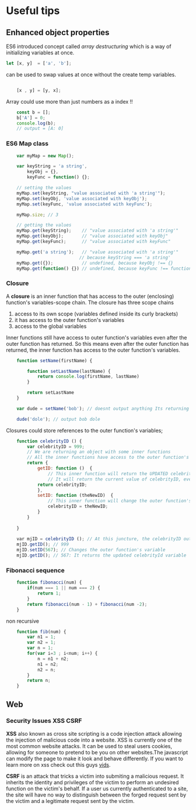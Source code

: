 # Useful tips

## Enhanced object properties 

ES6 introduced concept called *array destructuring* which is a way of initializing variables at once.

```javascript
let [x, y]  = ['a', 'b'];
```

can be used to swap values at once without the create temp variables.

```javascript

    [x , y] = [y, x];

```

Array could use more than just numbers as a index !!

```javascript
    const b = [];
    b['A'] = 0;
    console.log(b);
    // output = [A: 0]
```

### ES6 Map class

```javascript 
    var myMap = new Map();

    var keyString = 'a string',
        keyObj = {},
        keyFunc = function() {};

    // setting the values
    myMap.set(keyString, "value associated with 'a string'");
    myMap.set(keyObj, 'value associated with keyObj');
    myMap.set(keyFunc, 'value associated with keyFunc');

    myMap.size; // 3

    // getting the values
    myMap.get(keyString);    // "value associated with 'a string'"
    myMap.get(keyObj);       // "value associated with keyObj"
    myMap.get(keyFunc);      // "value associated with keyFunc"

    myMap.get('a string');   // "value associated with 'a string'"
                            // because keyString === 'a string'
    myMap.get({});           // undefined, because keyObj !== {}
    myMap.get(function() {}) // undefined, because keyFunc !== function () {}
```

### Closure

A **closure** is an inner function that has access to the outer (enclosing) function's variables-scope chain.
The closure has three scope chains

1. access to its own scope (variables defined inside its curly brackets)
2. it has access to the outer function's variables
3. access to the global variables

Inner functions still have access to outer function's variables even after the outer function has returned. So this means even after the outer function has returned, the inner function has access to the outer function's variables.

```javascript
    function setName(firstName) {

        function setLastName(lastName) {
            return console.log(firstName, lastName)
        }

        return setLastName
    }

    var dude = setName('bob'); // doesnt output anything Its returning the Outer function think about this as setLastName function now

    dude('dole'); // output bob dole

```

Closures could store references to the outer function's variables;

```javascript
    function celebrityID () {
        var celebrityID = 999;
        // We are returning an object with some inner functions​
        // All the inner functions have access to the outer function's variables​
        return {
            getID: function ()  {
                // This inner function will return the UPDATED celebrityID variable​
                // It will return the current value of celebrityID, even after the changeTheID function changes it​
            return celebrityID;
            },
            setID: function (theNewID)  {
                // This inner function will change the outer function's variable anytime​
                celebrityID = theNewID;
            }
        }
    ​
    }
    ​
    ​var mjID = celebrityID (); // At this juncture, the celebrityID outer function has returned.​
    mjID.getID(); // 999​
    mjID.setID(567); // Changes the outer function's variable​
    mjID.getID(); // 567: It returns the updated celebrityId variable 
```

### Fibonacci sequence

```javascript
    function fibonacci(num) {
        if(num === 1 || num === 2) {
            return 1;
        }
        return fibonacci(num - 1) + fibonacci(num -2);
    }
```

non recursive 
``` javascript
    function fib(num) {
        var n1 = 1;
        var n2 = 1;
        var n = 1;
        for(var i=3 ; i<num; i++) {
            n = n1 + n2;
            n1 = n2;
            n2 = n;
        }
        return n;
    }
```

## Web

### Security Issues XSS CSRF

**XSS** also known as cross site scripting is a code injection attack allowing the injection of malicious code into a website. XSS is currently one of the most common website attacks. It can be used to steal users cookies, allowing for someone to pretend to be you on other websites.The javascript can modify the page to make it look and behave differently. If you want to learn more on xss check out this guys [vids](https://www.youtube.com/watch?v=M_nIIcKTxGk).

**CSRF** is an attack that tricks a victim into submiting a malicious request. It inherits the identity and privileges of the victim to perform an undesired function on the victim's behalf. If a user us currently authenticated to a site, the site will have no way to distinguish between the forged request sent by the victim and a legitimate request sent by the victim.